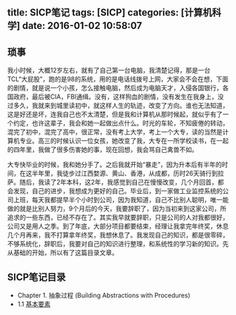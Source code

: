 title: SICP笔记
tags: [SICP]
categories: [计算机科学]
date: 2016-01-02 10:58:07
---
## 琐事
我小时候，大概12岁左右，就有了自己第一台电脑，我清楚记得，那是一台TCL“大屁股”，跑的是98的系统，用的是电话线拨号上网，大家会不会在想，下面的剧情，就是说一个小孩，怎么接触电脑，然后成为电脑天才，入侵各国银行，各国政府，最后被CIA，FBI通缉。没有，这样狗血的剧情，没有发生在我身上，没过多久，我就来到城里读初中，就这样人生的轨迹，改变了方向。谁也无法知道，这是好还是坏，连我自己也不太清楚，但是我和计算机从那时候起，就似乎有了一个约定，也许这辈子，我会和她一起做出点什么。时光的车轮，不知疲倦的转动，混完了初中，混完了高中，很正常，没有考上大学，考上一个大专，读的当然是计算机专业。高三的时候认识一位女孩，她改变了我，大专在一所学校读书，在一起的四年里，我做了很多伤害她的事，现在回想，我会骂自己禽兽不如。
<!--more-->
大专快毕业的时候，我和她分手了。之后我就开始“暴走”，因为升本后有半年的时间，在这半年里，我徒步过江西婺源、黄山、香港，从成都，历时26天骑行到拉萨。随后，我读了2年本科，这2年，我感觉到自己在慢慢改变，几个月回首，都会发现，自己的进步，我想成为更好的自己。毕业后，到一家做工业监控系统的公司上班，每天我都提早半个小时到公司，因为我知道，自己不比别人聪明，唯一能做的就是比别人努力，9个月后的今天，我要辞职了，因为当初来到这家公司，所追求的一些东西，已经不存在了。其实我早就要辞职，只是公司的人对我都很好，公司又是用人之季。到了年底，大部分项目都要结束，经理让我拿完年终奖，休息几个月再来，我不打算拿年终奖，我想休息了。我发现自己的知识，都是很零碎，不够系统化，辞职后，我要对自己的知识进行整理，和系统性的学习新的知识。先从基础的开始，所以有了这篇目录文章。
## SICP笔记目录
 
 - Chapter 1. 抽象过程 (Building Abstractions with Procedures)
  - 1.1 [基本要素][chapter_1_The_Elements_of_Programming]


 [chapter_1_The_Elements_of_Programming]:http://www.yuyanping.com/SICP/chapter_1_The_Elements_of_Programming
